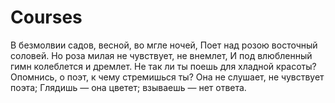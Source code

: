 # Courses
В безмолвии садов, весной, во мгле ночей,
Поет над розою восточный соловей.
Но роза милая не чувствует, не внемлет,
И под влюбленный гимн колеблется и дремлет.
Не так ли ты поешь для хладной красоты?
Опомнись, о поэт, к чему стремишься ты?
Она не слушает, не чувствует поэта;
Глядишь — она цветет; взываешь — нет ответа.
